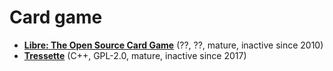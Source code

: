[comment]: # (autogenerated content, do not edit)
# Card game

- **[Libre: The Open Source Card Game](../libre_the_open_source_card_game.md)** (??, ??, mature, inactive since 2010)
- **[Tressette](../tressette.md)** (C++, GPL-2.0, mature, inactive since 2017)